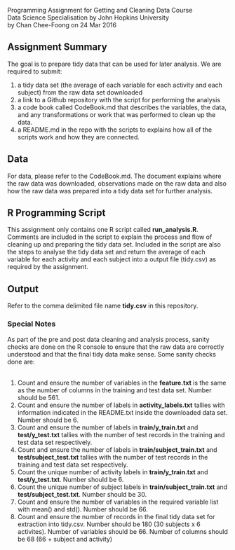 Programming Assignment for Getting and Cleaning Data Course<br>
Data Science Specialisation by John Hopkins University<br>
by Chan Chee-Foong on 24 Mar 2016<br>

## Assignment Summary
The goal is to prepare tidy data that can be used for later analysis.  We are required to submit: <br>
1) a tidy data set (the average of each variable for each activity and each subject) from the raw data set downloaded<br>
2) a link to a Github repository with the script for performing the analysis<br>
3) a code book called CodeBook.md that describes the variables, the data, and any transformations or work that was performed to clean up the data.<br>
4) a README.md in the repo with the scripts to explains how all of the scripts work and how they are connected.


## Data
For data, please refer to the CodeBook.md.  The document explains where the raw data was downloaded, observations made on the raw data and also how the raw data was prepared into a tidy data set for further analysis.

## R Programming Script
This assignment only contains one R script called <B>run_analysis.R</B>.  Comments are included in the script to explain the process and flow of cleaning up and preparing the tidy data set.  Included in the script are also the steps to analyse the tidy data set and return the average of each variable for each activity and each subject into a output file (tidy.csv) as required by the assignment.

## Output
Refer to the comma delimited file name <B>tidy.csv</B> in this repository.

### Special Notes
As part of the pre and post data cleaning and analysis process, sanity checks are done on the R console to ensure that the raw data are correctly understood and that the final tidy data make sense.  Some sanity checks done are:<br><br>
1) Count and ensure the number of variables in the <B>feature.txt</B> is the same as the number of columns in the training and test data set. Number should be 561.<br>
2) Count and ensure the number of labels in <B>activity_labels.txt</B> tallies with information indicated in the README.txt inside the downloaded data set.  Number should be 6.<br>
3) Count and ensure the number of labels in <B>train/y_train.txt</B> and <B>test/y_test.txt</B> tallies with the number of test records in the training and test data set respectively.<br>
4) Count and ensure the number of labels in <B>train/subject_train.txt</B> and <B>test/subject_test.txt</B> tallies with the number of test records in the training and test data set respectively.<br>
5) Count the unique number of activity labels in <B>train/y_train.txt</B> and <B>test/y_test.txt</B>. Number should be 6.<br>
6) Count the unique number of subject labels in <B>train/subject_train.txt</B> and <B>test/subject_test.txt</B>.  Number should be 30.<br>
7) Count and ensure the number of variables in the required variable list with mean() and std().  Number should be 66.<br>
8) Count and ensure the number of records in the final tidy data set for extraction into tidy.csv.  Number should be 180 (30 subjects x 6 activites).  Number of variables should be 66.  Number of columns should be 68 (66 + subject and activity) <br>


